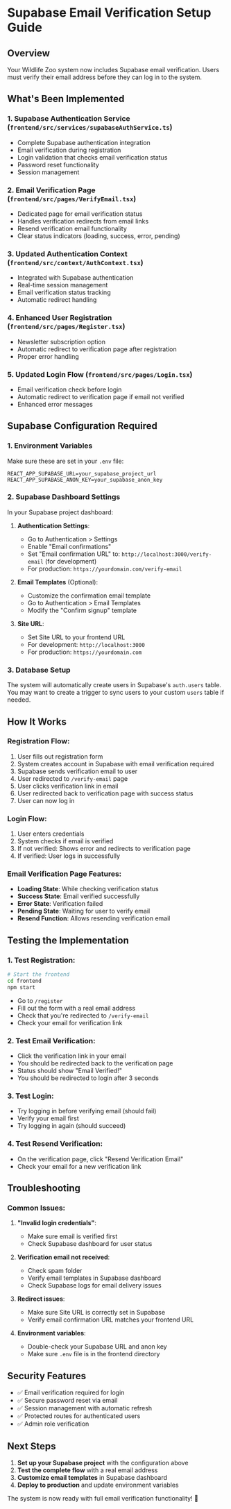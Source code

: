 # Supabase Email Verification Setup Guide

## Overview
Your Wildlife Zoo system now includes Supabase email verification. Users must verify their email address before they can log in to the system.

## What's Been Implemented

### 1. **Supabase Authentication Service** (`frontend/src/services/supabaseAuthService.ts`)
- Complete Supabase authentication integration
- Email verification during registration
- Login validation that checks email verification status
- Password reset functionality
- Session management

### 2. **Email Verification Page** (`frontend/src/pages/VerifyEmail.tsx`)
- Dedicated page for email verification status
- Handles verification redirects from email links
- Resend verification email functionality
- Clear status indicators (loading, success, error, pending)

### 3. **Updated Authentication Context** (`frontend/src/context/AuthContext.tsx`)
- Integrated with Supabase authentication
- Real-time session management
- Email verification status tracking
- Automatic redirect handling

### 4. **Enhanced User Registration** (`frontend/src/pages/Register.tsx`)
- Newsletter subscription option
- Automatic redirect to verification page after registration
- Proper error handling

### 5. **Updated Login Flow** (`frontend/src/pages/Login.tsx`)
- Email verification check before login
- Automatic redirect to verification page if email not verified
- Enhanced error messages

## Supabase Configuration Required

### 1. **Environment Variables**
Make sure these are set in your `.env` file:
```env
REACT_APP_SUPABASE_URL=your_supabase_project_url
REACT_APP_SUPABASE_ANON_KEY=your_supabase_anon_key
```

### 2. **Supabase Dashboard Settings**
In your Supabase project dashboard:

1. **Authentication Settings**:
   - Go to Authentication > Settings
   - Enable "Email confirmations"
   - Set "Email confirmation URL" to: `http://localhost:3000/verify-email` (for development)
   - For production: `https://yourdomain.com/verify-email`

2. **Email Templates** (Optional):
   - Customize the confirmation email template
   - Go to Authentication > Email Templates
   - Modify the "Confirm signup" template

3. **Site URL**:
   - Set Site URL to your frontend URL
   - For development: `http://localhost:3000`
   - For production: `https://yourdomain.com`

### 3. **Database Setup**
The system will automatically create users in Supabase's `auth.users` table. You may want to create a trigger to sync users to your custom `users` table if needed.

## How It Works

### Registration Flow:
1. User fills out registration form
2. System creates account in Supabase with email verification required
3. Supabase sends verification email to user
4. User redirected to `/verify-email` page
5. User clicks verification link in email
6. User redirected back to verification page with success status
7. User can now log in

### Login Flow:
1. User enters credentials
2. System checks if email is verified
3. If not verified: Shows error and redirects to verification page
4. If verified: User logs in successfully

### Email Verification Page Features:
- **Loading State**: While checking verification status
- **Success State**: Email verified successfully
- **Error State**: Verification failed
- **Pending State**: Waiting for user to verify email
- **Resend Function**: Allows resending verification email

## Testing the Implementation

### 1. **Test Registration**:
```bash
# Start the frontend
cd frontend
npm start
```
- Go to `/register`
- Fill out the form with a real email address
- Check that you're redirected to `/verify-email`
- Check your email for verification link

### 2. **Test Email Verification**:
- Click the verification link in your email
- You should be redirected back to the verification page
- Status should show "Email Verified!"
- You should be redirected to login after 3 seconds

### 3. **Test Login**:
- Try logging in before verifying email (should fail)
- Verify your email first
- Try logging in again (should succeed)

### 4. **Test Resend Verification**:
- On the verification page, click "Resend Verification Email"
- Check your email for a new verification link

## Troubleshooting

### Common Issues:

1. **"Invalid login credentials"**:
   - Make sure email is verified first
   - Check Supabase dashboard for user status

2. **Verification email not received**:
   - Check spam folder
   - Verify email templates in Supabase dashboard
   - Check Supabase logs for email delivery issues

3. **Redirect issues**:
   - Make sure Site URL is correctly set in Supabase
   - Verify email confirmation URL matches your frontend URL

4. **Environment variables**:
   - Double-check your Supabase URL and anon key
   - Make sure `.env` file is in the frontend directory

## Security Features

- ✅ Email verification required for login
- ✅ Secure password reset via email
- ✅ Session management with automatic refresh
- ✅ Protected routes for authenticated users
- ✅ Admin role verification

## Next Steps

1. **Set up your Supabase project** with the configuration above
2. **Test the complete flow** with a real email address
3. **Customize email templates** in Supabase dashboard
4. **Deploy to production** and update environment variables

The system is now ready with full email verification functionality! 🎉

